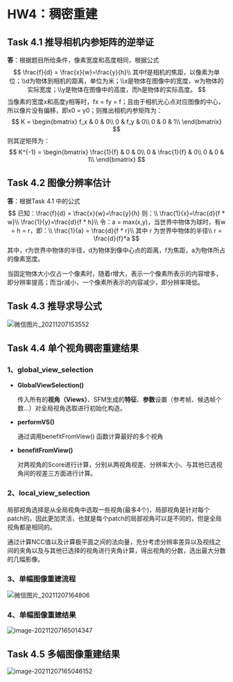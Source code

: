 # HW4：稠密重建

## Task 4.1 推导相机内参矩阵的逆举证

**答**：根据题目所给条件，像素宽度和高度相同，根据公式
$$
\frac{f}{d} = \frac{x}{w}=\frac{y}{h}\\
其中f是相机的焦距，以像素为单位；\\d为物体到相机的距离，单位为米；\\x是物体在图像中的宽度，w为物体的实际宽度；\\y是物体在图像中的高度，而h是物体的实际高度。
$$
当像素的宽度x和高度y相等时，fx = fy = f；且由于相机光心点对应图像的中心，所以像片没有偏移，即x0 = y0；则推出相机内参矩阵为：
$$
K = 
\begin{bmatrix}
	f_x & 0 & 0\\
	0 & f_y & 0\\
	0 & 0 & 1\\
\end{bmatrix}
$$
则其逆矩阵为：
$$
K^{-1} = 
\begin{bmatrix}
	\frac{1}{f} & 0 & 0\\
	0 & \frac{1}{f} & 0\\
	0 & 0 & 1\\
\end{bmatrix}
$$

## Task 4.2 图像分辨率估计

**答**：根据Task 4.1 中的公式
$$
已知：\frac{f}{d} = \frac{x}{w}=\frac{y}{h} 则：\\
    	\frac{1}{x}=\frac{d}{f * w}\\
    	\frac{1}{y}=\frac{d}{f * h}\\
    	令：a = max(x,y)，当世界中物体为球时，有w = h = r，即：\\
    	\frac{1}{a} = \frac{d}{f * r}\\
    	其中 r 为世界中物体的半径\\
    	r = \frac{d}{f}*a
$$
其中，r为世界中物体的半径，d为物体到像中心点的距离，f为焦距，a为物体所占的像素宽度。

当固定物体大小仅占一个像素时，随着r增大，表示一个像素所表示的内容增多，即分辨率提高；而当r减小，一个像素所表示的内容减少，即分辨率降低。

## Task 4.3 推导求导公式

![微信图片_20211207153552](https://gitee.com/lpengsu/pic-go/raw/master/img/%E5%BE%AE%E4%BF%A1%E5%9B%BE%E7%89%87_20211207153552.jpg)

## Task 4.4 单个视角稠密重建结果

### 1、global_view_selection

- **GlobalViewSelection()**

  传入所有的**视角（Views）**、SFM生成的**特征**、**参数**设置（参考帧、候选帧个数…）对全局视角选取进行初始化构造。

- **performVS()**

  通过调用benefitFromView() 函数计算最好的多个视角

- **benefitFromView()**

  对两视角的Score进行计算，分别从两视角视差、分辨率大小、与其他已选视角间的视差三方面进行计算。

### 2、local_view_selection

局部视角选择是从全局视角中选取一些视角(最多4个)，局部视角是针对每个patch的。因此更加灵活，也就是每个patch的局部视角可以是不同的，但是全局视角都是相同的。

通过计算NCC值以及计算极平面之间的法向量，充分考虑分辨率差异以及视线之间的夹角以及与其他已选择的视角进行夹角计算，得出视角的分数，选出最大分数的几幅影像。

### 3、单幅图像重建流程

![微信图片_20211207164806](https://gitee.com/lpengsu/pic-go/raw/master/img/%E5%BE%AE%E4%BF%A1%E5%9B%BE%E7%89%87_20211207164806.jpg)

### 4、单幅图像重建结果

![image-20211207165014347](https://gitee.com/lpengsu/pic-go/raw/master/img/image-20211207165014347.png)

## Task 4.5 多幅图像重建结果

![image-20211207165046152](https://gitee.com/lpengsu/pic-go/raw/master/img/image-20211207165046152.png)